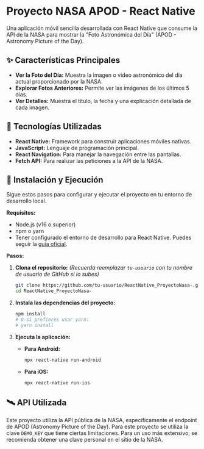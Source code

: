 # Proyecto NASA APOD - React Native

Una aplicación móvil sencilla desarrollada con React Native que consume la API de la NASA para mostrar la "Foto Astronómica del Día" (APOD - Astronomy Picture of the Day).

## ✨ Características Principales

- **Ver la Foto del Día:** Muestra la imagen o video astronómico del día actual proporcionado por la NASA.
- **Explorar Fotos Anteriores:** Permite ver las imágenes de los últimos 5 días.
- **Ver Detalles:** Muestra el título, la fecha y una explicación detallada de cada imagen.

## 🚀 Tecnologías Utilizadas

- **React Native:** Framework para construir aplicaciones móviles nativas.
- **JavaScript:** Lenguaje de programación principal.
- **React Navigation:** Para manejar la navegación entre las pantallas.
- **Fetch API:** Para realizar las peticiones a la API de la NASA.

## 🔧 Instalación y Ejecución

Sigue estos pasos para configurar y ejecutar el proyecto en tu entorno de desarrollo local.

**Requisitos:**
- Node.js (v16 o superior)
- npm o yarn
- Tener configurado el entorno de desarrollo para React Native. Puedes seguir la [guía oficial](https://reactnative.dev/docs/environment-setup).

**Pasos:**

1.  **Clona el repositorio:**
    *(Recuerda reemplazar `tu-usuario` con tu nombre de usuario de GitHub si lo subes)*
    ```bash
    git clone https://github.com/tu-usuario/ReactNative_ProyectoNasa-.git
    cd ReactNative_ProyectoNasa-
    ```

2.  **Instala las dependencias del proyecto:**
    ```bash
    npm install
    # O si prefieres usar yarn:
    # yarn install
    ```

3.  **Ejecuta la aplicación:**

    -   **Para Android:**
        ```bash
        npx react-native run-android
        ```
    -   **Para iOS:**
        ```bash
        npx react-native run-ios
        ```

## 🛰️ API Utilizada

Este proyecto utiliza la API pública de la NASA, específicamente el endpoint de APOD (Astronomy Picture of the Day). Para este proyecto se utiliza la clave `DEMO_KEY` que tiene ciertas limitaciones. Para un uso más extensivo, se recomienda obtener una clave personal en el sitio de la NASA.
